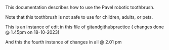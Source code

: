 This documentation describes how to use the Pavel robotic 
toothbrush.


Note that this toothbrush is not safe to use for children, 
adults, or pets.


This is an instance of edit in this file of gitandgithubpractice ( changes done @ 1.45pm on 18-10-2023)


And this the fourth instance of changes in all @ 2.01 pm